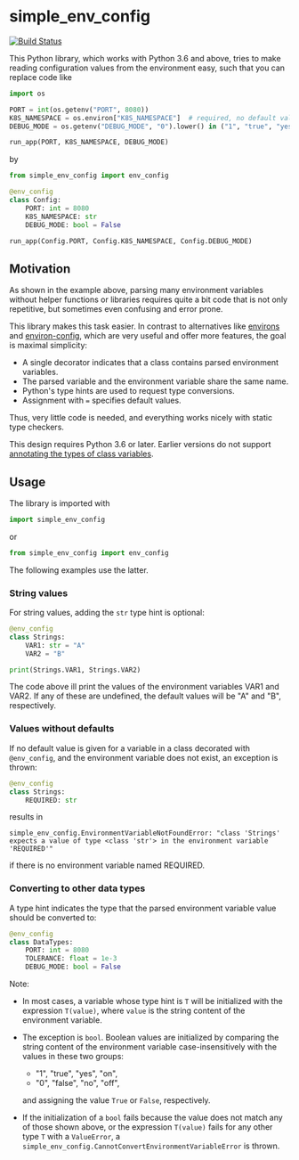# simple_env_config

[![Build Status](https://travis-ci.com/freininghaus/simple_env_config.svg?branch=master)](https://travis-ci.com/freininghaus/simple_env_config)

This Python library, which works with Python 3.6 and above, tries to make
reading configuration values from the environment easy, such that you can
replace code like

```python
import os

PORT = int(os.getenv("PORT", 8080))
K8S_NAMESPACE = os.environ["K8S_NAMESPACE"]  # required, no default value
DEBUG_MODE = os.getenv("DEBUG_MODE", "0").lower() in ("1", "true", "yes", "on")

run_app(PORT, K8S_NAMESPACE, DEBUG_MODE)
```

by

```python
from simple_env_config import env_config

@env_config
class Config:
    PORT: int = 8080
    K8S_NAMESPACE: str
    DEBUG_MODE: bool = False

run_app(Config.PORT, Config.K8S_NAMESPACE, Config.DEBUG_MODE)
```

## Motivation
As shown in the example above, parsing many environment variables without
helper functions or libraries requires quite a bit code that is not only
repetitive, but sometimes even confusing and error prone.

This library makes this task easier. In contrast to alternatives like
[environs](https://pypi.org/project/environs/) and
[environ-config](https://pypi.org/project/environ-config/), which are very
useful and offer more features, the goal is maximal simplicity:
* A single decorator indicates that a class contains parsed environment
 variables.
* The parsed variable and the environment variable share the same name.
* Python's type hints are used to request type conversions.
* Assignment with `=` specifies default values.

Thus, very little code is needed, and everything works nicely with static type
checkers.

This design requires Python 3.6 or later. Earlier versions do not support
[annotating the types of class variables](https://docs.python.org/3/whatsnew/3.6.html#whatsnew36-pep526).

## Usage

The library is imported with
```python
import simple_env_config
```
or
```python
from simple_env_config import env_config
```
The following examples use the latter.

### String values
For string values, adding the `str` type hint is optional:
```python
@env_config
class Strings:
    VAR1: str = "A"
    VAR2 = "B"

print(Strings.VAR1, Strings.VAR2)
```
The code above ill print the values of the environment variables VAR1 and VAR2.
If any of these are undefined, the default values will be "A" and "B",
respectively.

### Values without defaults
If no default value is given for a variable in a class decorated with
`@env_config`, and the environment variable does not exist, an exception is
thrown:
```python
@env_config
class Strings:
    REQUIRED: str
```
results in
```
simple_env_config.EnvironmentVariableNotFoundError: "class 'Strings' expects a value of type <class 'str'> in the environment variable 'REQUIRED'"
```
if there is no environment variable named REQUIRED.

### Converting to other data types
A type hint indicates the type that the parsed environment variable value should
be converted to:
```python
@env_config
class DataTypes:
    PORT: int = 8080
    TOLERANCE: float = 1e-3
    DEBUG_MODE: bool = False
```
Note:
* In most cases, a variable whose type hint is `T` will be initialized with the
  expression `T(value)`, where `value` is the string content of the environment
  variable.
* The exception is `bool`. Boolean values are initialized by comparing the
  string content of the environment variable case-insensitively with the values
  in these two groups:
  * "1", "true", "yes", "on",
  * "0", "false", "no", "off",
  
  and assigning the value `True` or `False`, respectively.
* If the initialization of a `bool` fails because the value does not match any
  of those shown above, or the expression `T(value)` fails for any other type
  `T` with a `ValueError`, a
  `simple_env_config.CannotConvertEnvironmentVariableError` is thrown.
   